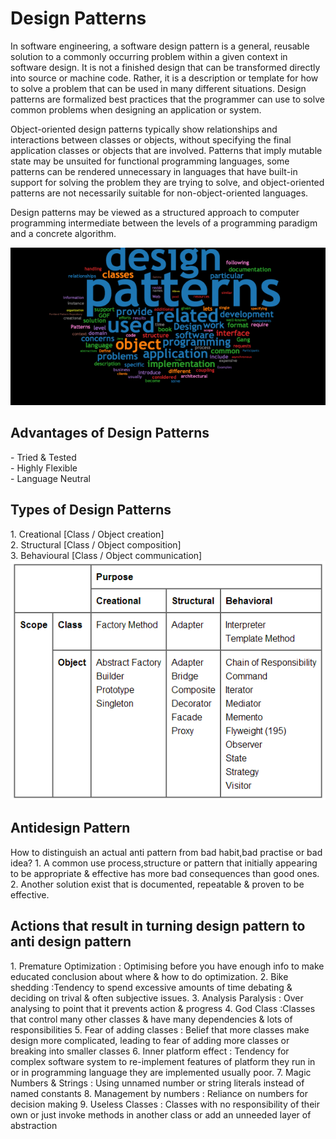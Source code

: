 # Design Patterns

In software engineering, a software design pattern is a general, reusable solution to a commonly occurring problem within a given context in software design. It is not a finished design that can be transformed directly into source or machine code. Rather, it is a description or template for how to solve a problem that can be used in many different situations. Design patterns are formalized best practices that the programmer can use to solve common problems when designing an application or system.

Object-oriented design patterns typically show relationships and interactions between classes or objects, without specifying the final application classes or objects that are involved. Patterns that imply mutable state may be unsuited for functional programming languages, some patterns can be rendered unnecessary in languages that have built-in support for solving the problem they are trying to solve, and object-oriented patterns are not necessarily suitable for non-object-oriented languages.

Design patterns may be viewed as a structured approach to computer programming intermediate between the levels of a programming paradigm and a concrete algorithm.

<img src="etc/designPatterns.png" width="1000"/>

<h2>Advantages of Design Patterns</h2>
- Tried & Tested<br>
- Highly Flexible<br>
- Language Neutral<br>

<h2>Types of Design Patterns</h2>
1. Creational [Class / Object creation]<br>
2. Structural [Class / Object composition]<br>
3. Behavioural [Class / Object communication]<br>

<img src="etc/designPatternsTypes.png" width="1000"/>

<h2>Antidesign Pattern</h2>
How to distinguish an actual anti pattern from bad habit,bad practise or bad idea?
1. A common use process,structure or pattern that initially appearing to be appropriate & effective has more bad consequences than good ones.
2. Another solution exist that is documented, repeatable & proven to be effective.

<h2>Actions that result in turning design pattern to anti design pattern</h2>
1. Premature Optimization : Optimising before you have enough info to make educated conclusion about where & how to do optimization.
2. Bike shedding :Tendency to spend excessive amounts of time debating & deciding on trival & often subjective issues.
3. Analysis Paralysis : Over analysing to point that it prevents action & progress
4. God Class :Classes that control many other classes & have many dependencies & lots of responsibilities
5. Fear of adding classes : Belief that more classes make design more complicated, leading to fear of adding more classes or breaking into smaller classes
6. Inner platform effect : Tendency for complex software system to re-implement features of platform they run in or in programming language they are implemented usually poor.
7. Magic Numbers & Strings : Using unnamed number or string literals instead of named constants
8. Management by numbers : Reliance on numbers for decision making
9. Useless Classes : Classes with no responsibility of their own or just invoke methods in another class or add an unneeded layer of abstraction